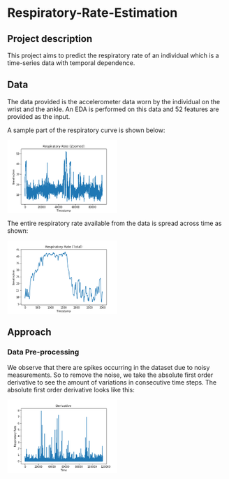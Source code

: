 # Respiratory-Rate-Estimation

## Project description
This project aims to predict the respiratory rate of an individual which is a time-series data with temporal dependence. 

## Data
The data provided is the accelerometer data worn by the individual on the wrist and the ankle. An EDA is performed on this data and 52 features are provided as the input. 

A sample part of the respiratory curve is shown below:

<img src="assets/RR_zoomed.png" width="50%" align="center">

The entire respiratory rate available from the data is spread across time as shown:

<img src="assets/RR_total.png" width="50%" align="center">


## Approach

### Data Pre-processing

We observe that there are spikes occurring in the dataset due to noisy measurements. So to remove the noise, we take the absolute first order derivative to see the amount of variations in consecutive time steps. The absolute first order derivative looks like this:

<img src="assets/grad.png" width="50%" align="center">

